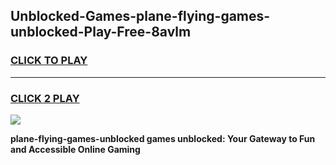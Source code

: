 
## Unblocked-Games-plane-flying-games-unblocked-Play-Free-8avlm
<h3>
<a href="https://premium76.site?title=plane-flying-games-unblocked&ref=09A">CLICK TO PLAY</a></h3>
<hr>

<h3>
<a href="https://premium76.site?title=plane-flying-games-unblocked&ref=09A">CLICK 2 PLAY</a>
  
</h3>

<a href="https://premium76.site?title=plane-flying-games-unblocked&ref=09A"><img src="https://clearcache.store/games.png"></a>


**plane-flying-games-unblocked games unblocked: Your Gateway to Fun and Accessible Online Gaming**

